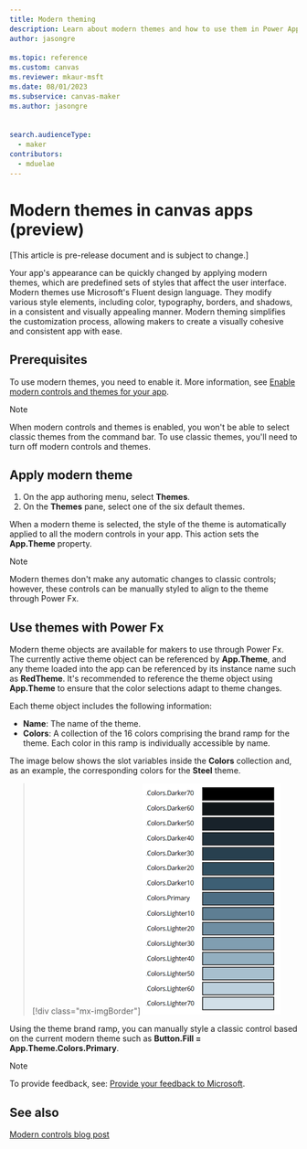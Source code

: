 ```yaml
---
title: Modern theming
description: Learn about modern themes and how to use them in Power Apps.
author: jasongre

ms.topic: reference
ms.custom: canvas
ms.reviewer: mkaur-msft
ms.date: 08/01/2023
ms.subservice: canvas-maker
ms.author: jasongre


search.audienceType:
  - maker
contributors:
  - mduelae
---
```


# Modern themes in canvas apps (preview)

[This article is pre-release document and is subject to change.]

Your app's appearance can be quickly changed by applying modern themes, which are predefined sets of styles that affect the user interface. Modern themes use Microsoft's Fluent design language. They modify various style elements, including color, typography, borders, and shadows, in a consistent and visually appealing manner. Modern theming simplifies the customization process, allowing makers to create a visually cohesive and consistent app with ease.


## Prerequisites 

To use modern themes, you need to enable it. More information, see [Enable modern controls and themes for your app](overview-modern-controls.md#enable-modern-controls-and-themes-for-your-app).

> [!NOTE]
> When modern controls and themes is enabled, you won't be able to select classic themes from the command bar. To use classic themes, you'll need to turn off modern controls and themes.  

## Apply modern theme 

1. On the app authoring menu, select **Themes**.
2. On the **Themes** pane, select one of the six default themes. 

When a modern theme is selected, the style of the theme is automatically applied to all the modern controls in your app. This action sets the **App.Theme** property.  

> [!NOTE]
> Modern themes don't make any automatic changes to classic controls; however, these controls can be manually styled to align to the theme through Power Fx. 

## Use themes with Power Fx

Modern theme objects are available for makers to use through Power Fx. The currently active theme object can be referenced by **App.Theme**, and any theme loaded into the app can be referenced by its instance name such as **RedTheme**. It's recommended to reference the theme object using **App.Theme** to ensure that the color selections adapt to theme changes.  

Each theme object includes the following information: 
-  **Name**: The name of the theme.
-  **Colors**: A collection of the 16 colors comprising the brand ramp for the theme. Each color in this ramp is individually accessible by name.

The image below shows the slot variables inside the **Colors** collection and, as an example, the corresponding colors for the **Steel** theme.  
> [!div class="mx-imgBorder"]
> ![Turn on modern controls](media/modern-themes-color-ramp.png)

Using the theme brand ramp, you can manually style a classic control based on the current modern theme such as **Button.Fill = App.Theme.Colors.Primary**.


> [!NOTE]
> To provide feedback, see: [Provide your feedback to Microsoft](overview-modern-controls.md#provide-feedback-to-microsoft).

## See also

[Modern controls blog post](https://go.microsoft.com/fwlink/?linkid=2229189) 
